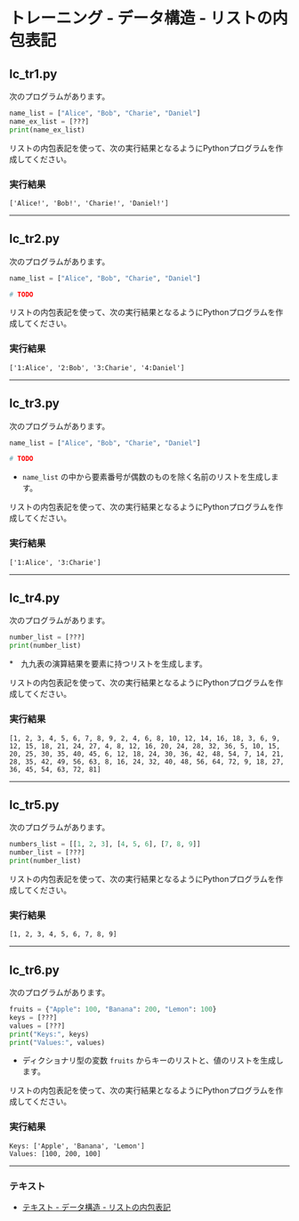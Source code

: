 # トレーニング - データ構造 - リストの内包表記

## lc_tr1.py

次のプログラムがあります。

``` python
name_list = ["Alice", "Bob", "Charie", "Daniel"]
name_ex_list = [???]
print(name_ex_list)
```

リストの内包表記を使って、次の実行結果となるようにPythonプログラムを作成してください。

### 実行結果

``` 
['Alice!', 'Bob!', 'Charie!', 'Daniel!']
```

---

## lc_tr2.py

次のプログラムがあります。

``` python
name_list = ["Alice", "Bob", "Charie", "Daniel"]

# TODO
```

リストの内包表記を使って、次の実行結果となるようにPythonプログラムを作成してください。

### 実行結果

``` 
['1:Alice', '2:Bob', '3:Charie', '4:Daniel']
```

---

## lc_tr3.py

次のプログラムがあります。

``` python
name_list = ["Alice", "Bob", "Charie", "Daniel"]

# TODO
```

* `name_list` の中から要素番号が偶数のものを除く名前のリストを生成します。

リストの内包表記を使って、次の実行結果となるようにPythonプログラムを作成してください。

### 実行結果

``` 
['1:Alice', '3:Charie'] 
```

---

## lc_tr4.py

次のプログラムがあります。

``` python
number_list = [???]
print(number_list)
```

*　九九表の演算結果を要素に持つリストを生成します。

リストの内包表記を使って、次の実行結果となるようにPythonプログラムを作成してください。

### 実行結果

``` 
[1, 2, 3, 4, 5, 6, 7, 8, 9, 2, 4, 6, 8, 10, 12, 14, 16, 18, 3, 6, 9, 12, 15, 18, 21, 24, 27, 4, 8, 12, 16, 20, 24, 28, 32, 36, 5, 10, 15, 20, 25, 30, 35, 40, 45, 6, 12, 18, 24, 30, 36, 42, 48, 54, 7, 14, 21, 28, 35, 42, 49, 56, 63, 8, 16, 24, 32, 40, 48, 56, 64, 72, 9, 18, 27, 36, 45, 54, 63, 72, 81]
```

---

## lc_tr5.py

次のプログラムがあります。

``` python
numbers_list = [[1, 2, 3], [4, 5, 6], [7, 8, 9]]
number_list = [???]
print(number_list)
```

リストの内包表記を使って、次の実行結果となるようにPythonプログラムを作成してください。

### 実行結果

``` 
[1, 2, 3, 4, 5, 6, 7, 8, 9]
```

---

## lc_tr6.py

次のプログラムがあります。

``` python
fruits = {"Apple": 100, "Banana": 200, "Lemon": 100}
keys = [???]
values = [???]
print("Keys:", keys)
print("Values:", values)
```

* ディクショナリ型の変数 `fruits` からキーのリストと、値のリストを生成します。

リストの内包表記を使って、次の実行結果となるようにPythonプログラムを作成してください。

### 実行結果

``` 
Keys: ['Apple', 'Banana', 'Lemon']
Values: [100, 200, 100]
```

---

### テキスト

* [テキスト - データ構造 - リストの内包表記](../text/10_basic.md)
